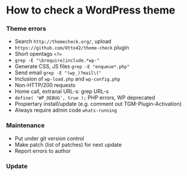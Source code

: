# How to check a WordPress theme

### Theme errors

- Search `http://themecheck.org/`, upload
- `https://github.com/Otto42/theme-check` plugin
- Short opentags `<?=`
- `grep -E "\brequire|include.*wp-"`
- Generate CSS, JS files `grep -E "enqueue*.php"`
- Send email `grep -E "(wp_)?mail\("`
- Inclusion of `wp-load.php` and `wp-config.php`
- Non-HTTP/200 requests
- Home call, extranal URL-s: grep URL-s
- `define( 'WP_DEBUG', true );` PHP errors, WP deprecated
- Propiertary install/update (e.g. comment out TGM-Plugin-Activation)
- Always require admin code `whats-running`

### Maintenance

- Put under git version control
- Make patch (list of patches) for next update
- Report errors to author

### Update

